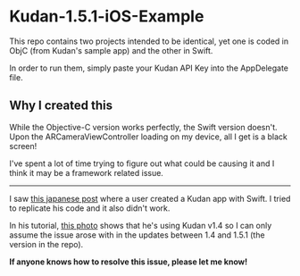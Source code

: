 # Kudan-1.5.1-iOS-Example

This repo contains two projects intended to be identical, yet one is coded in ObjC (from Kudan's sample app) and the other in Swift.

In order to run them, simply paste your Kudan API Key into the AppDelegate file.

## Why I created this
While the Objective-C version works perfectly, the Swift version doesn't. Upon the ARCameraViewController loading on my device, all I get is a black screen!


I've spent a lot of time trying to figure out what could be causing it and I think it may be a framework related issue.


---

I saw [this japanese post](http://dev.classmethod.jp/smartphone/iphone/ios_swift_ar_kudan/) where a user created a Kudan app with Swift. I tried to replicate his code and it also didn't work.

In his tutorial, [this photo](http://cdn.dev.classmethod.jp/wp-content/uploads/2017/03/3.png) shows that he's using Kudan v1.4 so I can only assume the issue arose with in the updates between 1.4 and 1.5.1 (the version in the repo).


**If anyone knows  how to resolve this issue, please let me know!**